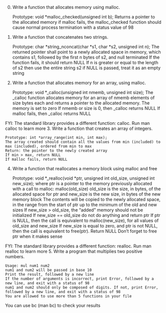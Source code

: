 0. Write a function that allocates memory using malloc.

    Prototype: void *malloc_checked(unsigned int b);
    Returns a pointer to the allocated memory
    if malloc fails, the malloc_checked function should cause normal process termination with a status value of 98
1. Write a function that concatenates two strings.

    Prototype: char *string_nconcat(char *s1, char *s2, unsigned int n);
    The returned pointer shall point to a newly allocated space in memory, which contains s1, followed by the first n bytes of s2, and null terminated
    If the function fails, it should return NULL
    If n is greater or equal to the length of s2 then use the entire string s2
    if NULL is passed, treat it as an empty string
2. Write a function that allocates memory for an array, using malloc.

    Prototype: void *_calloc(unsigned int nmemb, unsigned int size);
    The _calloc function allocates memory for an array of nmemb elements of size bytes each and returns a pointer to the allocated memory.
    The memory is set to zero
    If nmemb or size is 0, then _calloc returns NULL
    If malloc fails, then _calloc returns NULL

FYI: The standard library provides a different function: calloc. Run man calloc to learn more
3. Write a function that creates an array of integers.

    Prototype: int *array_range(int min, int max);
    The array created should contain all the values from min (included) to max (included), ordered from min to max
    Return: the pointer to the newly created array
    If min > max, return NULL
    If malloc fails, return NULL
4. Write a function that reallocates a memory block using malloc and free

    Prototype: void *_realloc(void *ptr, unsigned int old_size, unsigned int new_size);
    where ptr is a pointer to the memory previously allocated with a call to malloc: malloc(old_size)
    old_size is the size, in bytes, of the allocated space for ptr
    and new_size is the new size, in bytes of the new memory block
    The contents will be copied to the newly allocated space, in the range from the start of ptr up to the minimum of the old and new sizes
    If new_size > old_size, the “added” memory should not be initialized
    If new_size == old_size do not do anything and return ptr
    If ptr is NULL, then the call is equivalent to malloc(new_size), for all values of old_size and new_size
    If new_size is equal to zero, and ptr is not NULL, then the call is equivalent to free(ptr). Return NULL
    Don’t forget to free ptr when it makes sense

FYI: The standard library provides a different function: realloc. Run man realloc to learn more
5. Write a program that multiplies two positive numbers.

    Usage: mul num1 num2
    num1 and num2 will be passed in base 10
    Print the result, followed by a new line
    If the number of arguments is incorrect, print Error, followed by a new line, and exit with a status of 98
    num1 and num2 should only be composed of digits. If not, print Error, followed by a new line, and exit with a status of 98
    You are allowed to use more than 5 functions in your file

You can use bc (man bc) to check your results
